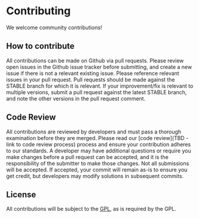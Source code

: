 # Contributing
We welcome community contributions!
## How to contribute
All contributions can be made on Github via pull requests. Please review open issues in the Github issue tracker before submitting, and create a new issue if there is not a relevant existing issue. Please reference relevant issues in your pull request.
Pull requests should be made against the STABLE branch for which it is relevant. If your improvement/fix is relevant to multiple versions, submit a pull request against the latest STABLE branch, and note the other versions in the pull request comment.
## Code Review
All contributions are reviewed by developers and must pass a thorough examination before they are merged. Please read our [code review](TBD - link to code review process) process and ensure your contribution adheres to our standards. A developer may have additional questions or require you make changes before a pull request can be accepted, and it is the responsibility of the submitter to make those changes. Not all submissions will be accepted. If accepted, your commit will remain as-is to ensure you get credit, but developers may modify solutions in subsequent commits.
## License
All contributions will be subject to the [GPL](/LICENSE), as is required by the GPL.
